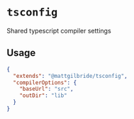 # `tsconfig`

Shared typescript compiler settings

## Usage

```json
{
  "extends": "@mattgilbride/tsconfig",
  "compilerOptions": {
    "baseUrl": "src",
    "outDir": "lib"
  }
}
```
